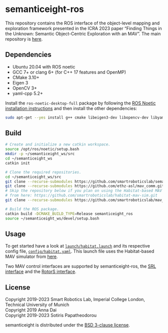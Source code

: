 # semanticeight-ros

This repository contains the ROS interface of the object-level mapping and
exploration framework presented in the ICRA 2023 paper “Finding Things in the
Unknown: Semantic Object-Centric Exploration with an MAV”. The main repository
is [here](https://github.com/smartroboticslab/semantic-exploration-icra-2023).


## Dependencies

* Ubuntu 20.04 with ROS noetic
* GCC 7+ or clang 6+ (for C++ 17 features and OpenMP)
* CMake 3.10+
* Eigen 3
* OpenCV 3+
* yaml-cpp 5.2+

Install
the `ros-noetic-desktop-full` package by following the
[ROS Noetic installation instructions](http://wiki.ros.org/noetic/Installation/Ubuntu)
and then install the other dependencies:

``` sh
sudo apt-get --yes install g++ cmake libeigen3-dev libopencv-dev libyaml-cpp-dev python3-catkin-tools
```


## Build

``` sh
# Create and initialize a new catkin workspace.
source /opt/ros/noetic/setup.bash
mkdir -p ~/semanticeight_ws/src
cd ~/semanticeight_ws
catkin init

# Clone the required repositories.
cd ~/semanticeight_ws/src
git clone --recurse-submodules https://github.com/smartroboticslab/semanticeight-ros.git
git clone --recurse-submodules https://github.com/ethz-asl/mav_comm.git
# Skip the repository below if you plan on using the Habitat-based MAV simulator
# from here: https://github.com/smartroboticslab/habitat-mav-sim.git
git clone --recurse-submodules https://github.com/smartroboticslab/mav_interface_msgs.git

# Build the ROS package.
catkin build -DCMAKE_BUILD_TYPE=Release semanticeight_ros
source ~/semanticeight_ws/devel/setup.bash
```


## Usage

To get started have a look at [`launch/habitat.launch`](launch/habitat.launch)
and its respective config file, [`config/habitat.yaml`](config/habitat.yaml).
This launch file uses the Habitat-based MAV simulator from
[here](https://github.com/smartroboticslab/habitat-mav-sim.git).

Two MAV control interfaces are supported by semanticeight-ros, the
[SRL interface](https://github.com/smartroboticslab/mav_interface_msgs.git) and
the [RotorS interface](https://github.com/ethz-asl/mav_comm.git).


## License

Copyright 2019-2023 Smart Robotics Lab, Imperial College London, Technical University of Munich</br>
Copyright 2019 Anna Dai</br>
Copyright 2019-2023 Sotiris Papatheodorou</br>

semanticeight is distributed under the
[BSD 3-clause license](LICENSES/BSD-3-Clause.txt).
